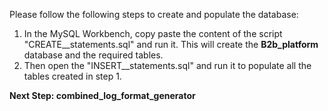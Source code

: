 Please follow the following steps to create and populate the database:
1) In the MySQL Workbench, copy paste the content of the script "CREATE__statements.sql" and run it. This will create the **B2b_platform** database and the required tables.
2) Then open the "INSERT__statements.sql" and run it to populate all the tables created in step 1. 

**Next Step: combined_log_format_generator**
